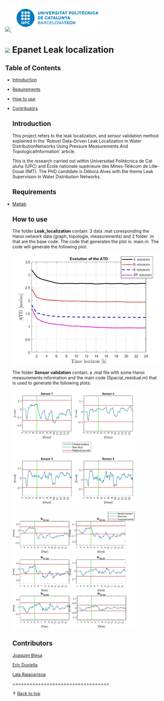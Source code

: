 <a href="https://imt-nord-europe.fr/en/"><img src="https://github.com/adeboracris/Epanet_Leak_localization/blob/main/IMG/1200px-%C3%89cole_des_Mines_de_Douai.svg.png" width="150">  <a href="https://www.upc.edu/ca"><img src="https://github.com/adeboracris/Epanet_Leak_localization/blob/main/IMG/upc.png" width="300"><a>

# <img src="https://media.giphy.com/media/VgCDAzcKvsR6OM0uWg/giphy.gif" width="50"> Epanet Leak localization  

  ## Table of Contents
- [Introduction](#introduction)
- [Requirements](#requirements)
- [How to use](#How-to-use)
- [Contributors](#Contributors)
  
  
  ## Introduction
    This project refers to the leak localization, and sensor validation method explained in the 'Robust Data-Driven Leak Localization In Water DistributionNetworks Using Pressure Measurements And TopologicalInformation' article.  
  
  This is the research carried out within Universidad Politécnica de Cat
  aluña (UPC) and École nationale supérieure des Mines-Télécom de Lille-Douai (IMT). The PHD candidate is Débora Alves with the theme Leak Supervision in Water Distribution Networks.

 
  
  ## Requirements

* [Matlab](http://www.mathworks.com/)

  ## How to use
  
  The folder <b>Leak_localization</b> contain: 3 data .mat coresponding the Hanoi network data (graph, topologie, measurements) and 2 folder .m that are the base code.
  The code that generates the plot is: main.m. The code will generate the following plot:
  
  <img src="https://github.com/adeboracris/Epanet_Leak_localization/blob/main/IMG/atd.jpg" width="500"> 
  
   The folder <b>Sensor validation</b> contain: a .mat file with some Hanoi measurements information and the main code (Spacial_residual.m) that is used to generate the following plots:
  
  <img src="https://github.com/adeboracris/Epanet_Leak_localization/blob/main/IMG/filtered.jpg" width="400"> 
  
  <img src="https://github.com/adeboracris/Epanet_Leak_localization/blob/main/IMG/Spacial.jpg" width="400"> 

  ## Contributors
  
    
  [Joaquim Blesa](https://www.iri.upc.edu/staff/jblesa)
    
  [Eric Duviella](https://sites.google.com/site/ericduviella/)
    
  [Lala Rajaoarisoa](https://www.researchgate.net/profile/Lala-Rajaoarisoa)
  
 
  
  ==================================
  
  &uparrow; [Back to top](#table-of-contents)
